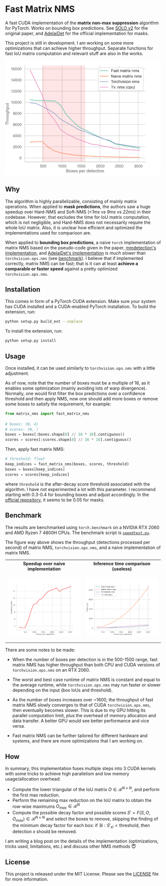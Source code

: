 # Fast Matrix NMS
A fast CUDA implementation of the **matrix non-max suppression** algorithm for PyTorch. Works on bounding box predictions. See [SOLO v2](https://arxiv.org/pdf/2003.10152.pdf) for the original paper, and [AdelaiDet](https://github.com/aim-uofa/AdelaiDet/blob/4a3a1f7372c35b48ebf5f6adc59f135a0fa28d60/adet/modeling/solov2/utils.py#L146]) for the official implementation for masks.

This project is still in development. I am working on some more optimizations that can achieve higher throughput. Separate functions for fast IoU matrix computation and relevant stuff are also in the works.

<p align="center">
  <img src="./assets/throughput.png" />
</p>

## Why
The algorithm is highly parallelizable, consisting of mainly matrix operations. When applied to **mask predictions**, the authors saw a huge speedup over Hard-NMS and Soft-NMS (*<1ms vs 9ms vs 22ms*) in their codebase. However, that excludes the time for IoU matrix computation, which is not negligible, and Hard-NMS does not necessarily require the whole IoU matrix. Also, it is unclear how efficient and optimized the implementations used for comparison are.


When applied to **bounding box predictions**, a naive `torch` implementation of matrix NMS based on the pseudo-code given in the paper, [mmdetection's implementation](https://github.com/open-mmlab/mmdetection/blob/master/mmdet/core/post_processing/matrix_nms.py), and [AdelaiDet's implementation](https://github.com/aim-uofa/AdelaiDet/blob/master/adet/modeling/solov2/utils.py) is *much slower* than `torchvision.ops.nms` (see [benchmark](#benchmark)). I believe that if implemented correctly, matrix NMS can be fast; that is it can at least **achieve a comparable or faster speed** against a pretty optimized `torchvision.ops.nms`.


## Installation
This comes in form of a PyTorch CUDA extension. Make sure your system has CUDA installed and a CUDA-enabled PyTorch installation. To build the extension, run:
```bash
python setup.py build_ext --inplace
```

To install the extension, run:

```bash
python setup.py install
```

## Usage
Once installed, it can be used similarly to `torchvision.ops.nms` with a little adjustment.

As of now, note that the number of boxes must be a multiple of 16, as it enables some optimization (mainly avoiding lots of warp divergence). Normally, one would first filter the box predictions over a confidence threshold and then apply NMS, now one should add more boxes or remove some boxes to satisfy the requirement, for example:

```python
from matrix_nms import fast_matrix_nms

# boxes: (N, 4)
# scores: (N, )
boxes = boxes[:boxes.shape[0] // 16 * 16].contiguous()
scores = scores[:scores.shape[0] // 16 * 16].contiguous()
```
  
Then, apply fast matrix NMS:
  
```python
# threshold: float
keep_indices = fast_matrix_nms(boxes, scores, threshold)
boxes = boxes[keep_indices]
scores = scores[keep_indices]
```

where `threshold` is the after-decay score threshold associated with the algorithm. I have not experimented a lot with this parameter. I recommend starting with 0.3-0.4 for bounding boxes and adjust accordingly. In the [official repository](https://github.com/aim-uofa/AdelaiDet/blob/4a3a1f7372c35b48ebf5f6adc59f135a0fa28d60/adet/config/defaults.py#L321), it seems to be 0.05 for masks.



## Benchmark
The results are benchmarked using `torch.benchmark` on a NVIDIA RTX 2060 and AMD Ryzen 7 4800H CPUs. The benchmark script is [`speedtest.py`](./speedtest.py).



The figure way above shows the throughput (detections processed per second) of matrix NMS, `torchvision.ops.nms`, and a naive implementation of matrix NMS.



<table border="0" <th style="width:100%">
  <tr>
  <th style="width:50%"> Speedup over naive implementation </th>
  <th style="width:50%"> Inference time comparison (useless) </th>
  </tr>
  <tr>
  <td valign="bottom">
  <p align="center">
  <img src="./assets/speedup_naive.png" />
  </p>
  </td>
  <td valign="top">
  <p align="center">
  <img src="./assets/latency.png" />
  </p>
  </td>
  </tr>
</table>

There are some notes to be made:

- When the number of boxes per detection is in the 500-1500 range, fast matrix NMS has higher throughput than both CPU and CUDA versions of `torchvision.ops.nms` on an RTX 2060.

- The worst and best case runtime of matrix NMS is constant and equal to the average runtime, while `torchvision.ops.nms` may run faster or slower depending on the input (box IoUs and threshold).

- As the number of boxes increases over ~1600, the throughput of fast matrix NMS slowly converges to that of CUDA `torchvision.ops.nms`, then eventually becomes slower. This is due to my GPU hitting its parallel computation limit, plus the overhead of memory allocation and data transfer. A better GPU would see better performance and vice versa.

- Fast matrix NMS can be further tailored for different hardware and systems, and there are more optimizations that I am working on.

## How
In summary, this implementation fuses multiple steps into 3 CUDA kernels with some tricks to achieve high parallelism and low memory usage/allocation overhead:

- Compute the lower triangular of the IoU matrix $O\in \mathcal{R}^{N\times N}$, and perform the first max reduction.
- Perform the remaining max reduction on the IoU matrix to obtain the row-wise maximums $O_{max}\in \mathcal{R}^N$
- Compute the possible decay factor and possible scores $S'=F(S,O,O_{max}) \in \mathcal{R}^{N\times N}$ and select the boxes to remove, skipping the finding of the minimum decay factor for each box: if $\exists i:S'_{xi}<\mathrm{threshold}$, then detection $x$ should be removed.

I am writing a blog post on the details of the implementation (optimizations, tricks used, limitations, etc.) and discuss other NMS methods :innocent:

## License
This project is released under the MIT License. Please see the [LICENSE](./LICENSE) file for more information.